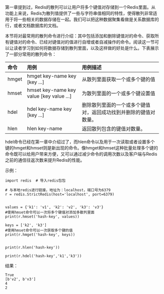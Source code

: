 第一章提到过，Redis的散列可以让用户将多个键值对存储到一个Redis里面。从功能上来说，Redis为散列值提供了一些与字符串值相同的特性，使得散列非常适用于将一些相关的数据存储在一起。我们可以把这种数据聚集看做是关系数据库的行，或者文档数据库的文档。

本节将对最常用的散列命令进行介绍：其中包括添加和删除键值对的命令、获取所有键值对的命令、已经对键值对的值进行自增或者自减操作的命令。阅读这一节可以让读者学习到如何将数据存储到散列里面，以及这样做的好处是什么。下表展示了一部分常用的散列命令：

| 命令 | 用例 | 用例描述 |
| :--- | :--- | :--- |
| hmget | hmget key-name key \[key ...\] | 从散列里面获取一个或多个键的值 |
| hmset | hmset key-name key value \[key value ...\] | 为散列里面的一个或多个键设置值 |
| hdel | hdel key-name key \[key ...\] | 删除散列里面的一个或多个键值对，返回成功找到并删除的键值对数量。 |
| hlen | hlen key-name | 返回散列包含的键值对数量。 |

hdel命令已经在第一章中介绍过了，而hlen命令以及用于一次读取或者设置多个键的hmget和hmset则是新出现的命令。像hmget和hmset这种批量处理多个键的命令既可以给用户带来方便，又可以通过减少命令的调用次数以及客户端与Redis之前的通信往返次数来提升Redis的性能。

示例：

```
import redis  # 导入redis包包

# 与本地redis进行链接，地址为：localhost，端口号为6379
r = redis.StrictRedis(host='localhost', port=6379)


values = {'k1': 'v1', 'k2': 'v2', 'k3': 'v3'}
#使用hmset命令可以一次将多个键值对添加多散列里面
print(r.hmset('hash-key', values))

keys = ['k2', 'k3']
#使用hmset命令可以一次获取多个键的值
print(r.hmget('hash-key', keys))


print(r.hlen('hash-key'))

print(r.hdel('hash-key','k1','k3'))

```

结果：

```
True
[b'v2', b'v3']
4
2
```



